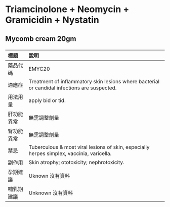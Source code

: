 # Triamcinolone + Neomycin + Gramicidin + Nystatin

## Mycomb cream 20gm

##### 

| 標題       | 說明                                                                                         |
|:-----------|:---------------------------------------------------------------------------------------------|
| 藥品代碼   | EMYC20                                                                                       |
| 適應症     | Treatment of inflammatory skin lesions where bacterial or candidal infections are suspected. |
| 用法用量   | apply bid or tid.                                                                            |
| 肝功能異常 | 無需調整劑量                                                                                 |
| 腎功能異常 | 無需調整劑量                                                                                 |
| 禁忌       | Tuberculous & most viral lesions of skin, especially herpes simplex, vaccinia, varicella.    |
| 副作用     | Skin atrophy; ototoxicity; nephrotoxicity.                                                   |
| 孕期建議   | Uknown 沒有資料                                                                              |
| 哺乳期建議 | Unknown 沒有資料                                                                             |

